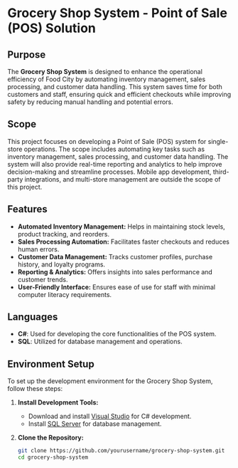 # Grocery Shop System - Point of Sale (POS) Solution

## Purpose
The **Grocery Shop System** is designed to enhance the operational efficiency of Food City by automating inventory management, sales processing, and customer data handling. This system saves time for both customers and staff, ensuring quick and efficient checkouts while improving safety by reducing manual handling and potential errors.

## Scope
This project focuses on developing a Point of Sale (POS) system for single-store operations. The scope includes automating key tasks such as inventory management, sales processing, and customer data handling. The system will also provide real-time reporting and analytics to help improve decision-making and streamline processes. Mobile app development, third-party integrations, and multi-store management are outside the scope of this project.

## Features
- **Automated Inventory Management:** Helps in maintaining stock levels, product tracking, and reorders.
- **Sales Processing Automation:** Facilitates faster checkouts and reduces human errors.
- **Customer Data Management:** Tracks customer profiles, purchase history, and loyalty programs.
- **Reporting & Analytics:** Offers insights into sales performance and customer trends.
- **User-Friendly Interface:** Ensures ease of use for staff with minimal computer literacy requirements.

## Languages
- **C#**: Used for developing the core functionalities of the POS system.
- **SQL**: Utilized for database management and operations.

## Environment Setup
To set up the development environment for the Grocery Shop System, follow these steps:

1. **Install Development Tools:**
   - Download and install [Visual Studio](https://visualstudio.microsoft.com/) for C# development.
   - Install [SQL Server](https://www.microsoft.com/en-us/sql-server/sql-server-downloads) for database management.

2. **Clone the Repository:**
   ```bash
   git clone https://github.com/yourusername/grocery-shop-system.git
   cd grocery-shop-system
